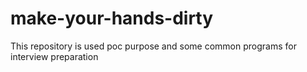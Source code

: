 # make-your-hands-dirty
This repository is used poc purpose and some common programs for interview preparation
